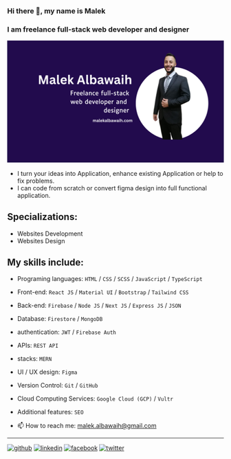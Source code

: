 ### Hi there 👋, my name is Malek
### I am freelance full-stack web developer and  designer

![I am freelance full-stack web developer and  designer](https://raw.githubusercontent.com/malekalbawaih/MalekAlbawaih/main/Malek%20Albawaih%20Banner.png)

- I turn your ideas into Application, enhance existing Application or help to fix problems.
- I can code from scratch or convert figma design into full functional application.

## Specializations:
- Websites Development
- Websites Design

## My skills include:
- Programing languages: `HTML` / `CSS` / `SCSS` / `JavaScript` / `TypeScript`
- Front-end: `React JS` / `Material UI` / `Bootstrap` / `Tailwind CSS`
- Back-end: `Firebase` / `Node JS` / `Next JS` / `Express JS` / `JSON`
- Database: `Firestore` / `MongoDB`
- authentication: `JWT` / `Firebase Auth`
- APIs: `REST API`
- stacks: `MERN`
- UI / UX design: `Figma`
- Version Control: `Git` / `GitHub`
- Cloud Computing Services: `Google Cloud (GCP)` / `Vultr`
- Additional features: `SEO`

- 📫 How to reach me: malek.albawaih@gmail.com

---

[<img src='https://cdn.jsdelivr.net/npm/simple-icons@3.0.1/icons/github.svg' alt='github' height='40'>](https://github.com/malekalbawaih)  [<img src='https://cdn.jsdelivr.net/npm/simple-icons@3.0.1/icons/linkedin.svg' alt='linkedin' height='40'>](https://www.linkedin.com/in/malekalbawaih/)  [<img src='https://cdn.jsdelivr.net/npm/simple-icons@3.0.1/icons/facebook.svg' alt='facebook' height='40'>](https://www.facebook.com/malekalbawaih)  [<img src='https://cdn.jsdelivr.net/npm/simple-icons@3.0.1/icons/twitter.svg' alt='twitter' height='40'>](https://twitter.com/malekalbawaih) 
